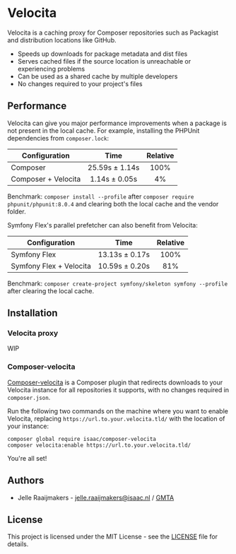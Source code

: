 # Velocita

Velocita is a caching proxy for Composer repositories such as Packagist and distribution locations like GitHub.

* Speeds up downloads for package metadata and dist files
* Serves cached files if the source location is unreachable or experiencing problems
* Can be used as a shared cache by multiple developers
* No changes required to your project's files

## Performance

Velocita can give you major performance improvements when a package is not present in the local cache. For example,
installing the PHPUnit dependencies from `composer.lock`:

| Configuration       | Time           | Relative |
| ------------------- |:--------------:|:--------:|
| Composer            | 25.59s ± 1.14s |   100%   |
| Composer + Velocita | 1.14s ± 0.05s  |    4%    |

Benchmark: `composer install --profile` after `composer require phpunit/phpunit:8.0.4` and clearing both the local cache
and the vendor folder.

Symfony Flex's parallel prefetcher can also benefit from Velocita:

| Configuration           | Time           | Relative |
| ----------------------- |:--------------:|:--------:|
| Symfony Flex            | 13.13s ± 0.17s |   100%   |
| Symfony Flex + Velocita | 10.59s ± 0.20s |    81%   |

Benchmark: `composer create-project symfony/skeleton symfony --profile` after clearing the local cache.

## Installation

### Velocita proxy

WIP

### Composer-velocita

[Composer-velocita](https://github.com/isaaceindhoven/composer-velocita) is a Composer plugin that redirects downloads
to your Velocita instance for all repositories it supports, with no changes required in `composer.json`.

Run the following two commands on the machine where you want to enable Velocita, replacing
`https://url.to.your.velocita.tld/` with the location of your instance:

```
composer global require isaac/composer-velocita
composer velocita:enable https://url.to.your.velocita.tld/
```

You're all set!

## Authors

* Jelle Raaijmakers - [jelle.raaijmakers@isaac.nl](mailto:jelle.raaijmakers@isaac.nl) / [GMTA](https://github.com/GMTA)

## License

This project is licensed under the MIT License - see the [LICENSE](LICENSE) file for details.
